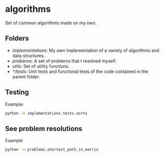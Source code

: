 # algorithms
Set of common algorithms made on my own.

## Folders

 - *implementations*: My own implementation of a variety of algorithms and data structures.
 - *problems*: A set of problems that I resolved myself.
 - *utils*: Set of utility functions.
 - *\*/tests*: Unit tests and functional tests of the code contained in the parent folder.

## Testing

Example:

```bash
python -m implementations.tests.sorts
```

## See problem resolutions

Example

```bash
python -m problems.shortest_path_in_matrix
```
